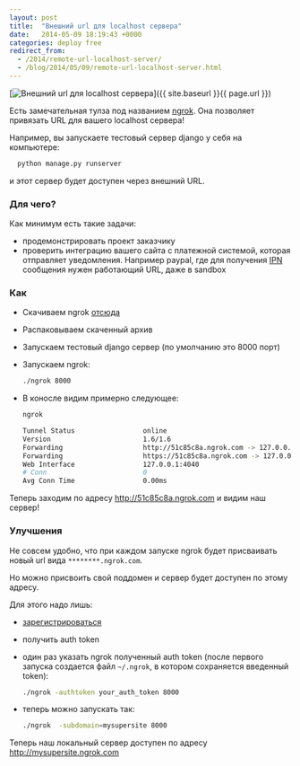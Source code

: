 ```yaml
---
layout: post
title:  "Внешний url для localhost сервера"
date:   2014-05-09 18:19:43 +0000
categories: deploy free
redirect_from:
  - /2014/remote-url-localhost-server/
  - /blog/2014/05/09/remote-url-localhost-server.html
---
```


[![Внешний url для localhost сервера](/assets/images/posts/2014-05-09-remote-url-localhost-server/ngrok_logo.jpeg "Внешний url для localhost сервера")]({{ site.baseurl }}{{ page.url }})

Есть замечательная тулза под названием [ngrok](https://ngrok.com/). Она позволяет привязать URL для вашего localhost сервера!

<!--more-->

Например, вы запускаете тестовый сервер django у себя на компьютере:

```bash
  python manage.py runserver
```

и этот сервер будет доступен через внешний URL.

### Для чего?

Как минимум есть такие задачи:

- продемонстрировать проект заказчику
- проверить интеграцию вашего сайта с платежной системой, которая отправляет уведомления. Например paypal, где для получения [IPN](https://developer.paypal.com/webapps/developer/docs/classic/products/instant-payment-notification/) сообщения нужен работающий URL, даже в sandbox

### Как

- Скачиваем ngrok [отсюда](https://ngrok.com/download)
- Распаковываем скаченный архив
- Запускаем тестовый django сервер (по умолчанию это 8000 порт)
- Запускаем ngrok:
  ```bash
  ./ngrok 8000
  ```


- В коносле видим примерно следующее:
  ```bash
  ngrok

  Tunnel Status                 online
  Version                       1.6/1.6
  Forwarding                    http://51c85c8a.ngrok.com -> 127.0.0.1:8000
  Forwarding                    https://51c85c8a.ngrok.com -> 127.0.0.1:8000
  Web Interface                 127.0.0.1:4040
  # Conn                        0
  Avg Conn Time                 0.00ms
  ```

Теперь заходим по адресу http://51c85c8a.ngrok.com и видим наш сервер!

### Улучшения

Не совсем удобно, что при каждом запуске ngrok будет присваивать новый url вида `********.ngrok.com`.

Но можно присвоить свой поддомен и сервер будет доступен по этому адресу.

Для этого надо лишь:

- [зарегистрироваться](https://ngrok.com/user/signup)
- получить auth token
- один раз указать ngrok полученный auth token (после первого запуска создается файл `~/.ngrok`, в котором сохраняется введенный token):

  ```bash
  ./ngrok -authtoken your_auth_token 8000
  ```

- теперь можно запускать так:

  ```bash
  ./ngrok  -subdomain=mysupersite 8000
  ```

Теперь наш локальный сервер доступен по адресу http://mysupersite.ngrok.com
